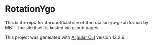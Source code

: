 # RotationYgo

This is the repo for the unofficial site of the rotation yu-gi-oh format by MBT. The site itself is hosted via github pages.

This project was generated with [Angular CLI](https://github.com/angular/angular-cli) version 13.2.6.
